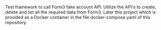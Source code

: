 Test framework to call Form3 fake account API. 
Utilize the API's to create, delete and list all the required data from Form3.
Later this project which is provided as a Docker container in the file docker-compose.yaml of this repository. 